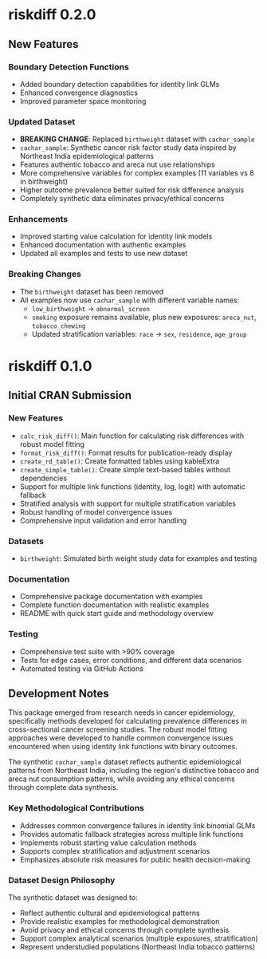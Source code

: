 # riskdiff 0.2.0

## New Features

### Boundary Detection Functions
- Added boundary detection capabilities for identity link GLMs
- Enhanced convergence diagnostics
- Improved parameter space monitoring

### Updated Dataset
- **BREAKING CHANGE**: Replaced `birthweight` dataset with `cachar_sample`
- `cachar_sample`: Synthetic cancer risk factor study data inspired by Northeast India epidemiological patterns
- Features authentic tobacco and areca nut use relationships
- More comprehensive variables for complex examples (11 variables vs 8 in birthweight)
- Higher outcome prevalence better suited for risk difference analysis
- Completely synthetic data eliminates privacy/ethical concerns

### Enhancements
- Improved starting value calculation for identity link models
- Enhanced documentation with authentic examples
- Updated all examples and tests to use new dataset

### Breaking Changes
- The `birthweight` dataset has been removed
- All examples now use `cachar_sample` with different variable names:
  - `low_birthweight` → `abnormal_screen`
  - `smoking` exposure remains available, plus new exposures: `areca_nut`, `tobacco_chewing`
  - Updated stratification variables: `race` → `sex`, `residence`, `age_group`

# riskdiff 0.1.0

## Initial CRAN Submission

### New Features

- `calc_risk_diff()`: Main function for calculating risk differences with robust model fitting
- `format_risk_diff()`: Format results for publication-ready display
- `create_rd_table()`: Create formatted tables using kableExtra
- `create_simple_table()`: Create simple text-based tables without dependencies
- Support for multiple link functions (identity, log, logit) with automatic fallback
- Stratified analysis with support for multiple stratification variables
- Robust handling of model convergence issues
- Comprehensive input validation and error handling

### Datasets

- `birthweight`: Simulated birth weight study data for examples and testing

### Documentation

- Comprehensive package documentation with examples
- Complete function documentation with realistic examples
- README with quick start guide and methodology overview

### Testing

- Comprehensive test suite with >90% coverage
- Tests for edge cases, error conditions, and different data scenarios
- Automated testing via GitHub Actions

## Development Notes

This package emerged from research needs in cancer epidemiology, specifically methods developed for calculating prevalence differences in cross-sectional cancer screening studies. The robust model fitting approaches were developed to handle common convergence issues encountered when using identity link functions with binary outcomes.

The synthetic `cachar_sample` dataset reflects authentic epidemiological patterns from Northeast India, including the region's distinctive tobacco and areca nut consumption patterns, while avoiding any ethical concerns through complete data synthesis.

### Key Methodological Contributions

- Addresses common convergence failures in identity link binomial GLMs
- Provides automatic fallback strategies across multiple link functions  
- Implements robust starting value calculation methods
- Supports complex stratification and adjustment scenarios
- Emphasizes absolute risk measures for public health decision-making

### Dataset Design Philosophy

The synthetic dataset was designed to:
- Reflect authentic cultural and epidemiological patterns
- Provide realistic examples for methodological demonstration
- Avoid privacy and ethical concerns through complete synthesis
- Support complex analytical scenarios (multiple exposures, stratification)
- Represent understudied populations (Northeast India tobacco patterns)
